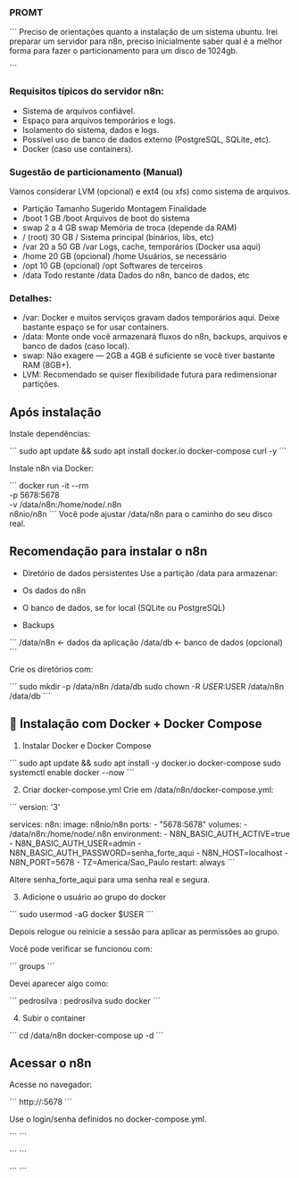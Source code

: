 ### PROMT

´´´
Preciso de orientações quanto a instalação de um sistema ubuntu.
Irei preparar um servidor para n8n, preciso inicialmente saber qual é a melhor forma para fazer o particionamento para um disco de 1024gb.

´´´
### Requisitos típicos do servidor n8n:
- Sistema de arquivos confiável.
- Espaço para arquivos temporários e logs.
- Isolamento do sistema, dados e logs.
- Possível uso de banco de dados externo (PostgreSQL, SQLite, etc).
- Docker (caso use containers).

### Sugestão de particionamento (Manual)
Vamos considerar LVM (opcional) e ext4 (ou xfs) como sistema de arquivos.

- Partição	Tamanho Sugerido	Montagem	Finalidade
- /boot	1 GB	/boot	Arquivos de boot do sistema
- swap	2 a 4 GB	swap	Memória de troca (depende da RAM)
- / (root)	30 GB	/	Sistema principal (binários, libs, etc)
- /var	20 a 50 GB	/var	Logs, cache, temporários (Docker usa aqui)
- /home	20 GB (opcional)	/home	Usuários, se necessário
- /opt	10 GB (opcional)	/opt	Softwares de terceiros
- /data	Todo restante	/data	Dados do n8n, banco de dados, etc

### Detalhes:

- /var: Docker e muitos serviços gravam dados temporários aqui. Deixe bastante espaço se for usar containers.
- /data: Monte onde você armazenará fluxos do n8n, backups, arquivos e banco de dados (caso local).
- swap: Não exagere — 2GB a 4GB é suficiente se você tiver bastante RAM (8GB+).
- LVM: Recomendado se quiser flexibilidade futura para redimensionar partições.

## Após instalação

Instale dependências:

´´´
sudo apt update && sudo apt install docker.io docker-compose curl -y
´´´

Instale n8n via Docker:

´´´
docker run -it --rm \
    -p 5678:5678 \
    -v /data/n8n:/home/node/.n8n \
    n8nio/n8n
´´´
Você pode ajustar /data/n8n para o caminho do seu disco real.


## Recomendação para instalar o n8n

- Diretório de dados persistentes
Use a partição /data para armazenar:

- Os dados do n8n
- O banco de dados, se for local (SQLite ou PostgreSQL)
- Backups

´´´
/data/n8n         ← dados da aplicação
/data/db          ← banco de dados (opcional)
´´´

Crie os diretórios com:

´´´
sudo mkdir -p /data/n8n /data/db
sudo chown -R $USER:$USER /data/n8n /data/db
´´´


## 🐳 Instalação com Docker + Docker Compose

1. Instalar Docker e Docker Compose

´´´
sudo apt update && sudo apt install -y docker.io docker-compose
sudo systemctl enable docker --now
´´´

2. Criar docker-compose.yml
Crie em /data/n8n/docker-compose.yml:

´´´
version: '3'

services:
  n8n:
    image: n8nio/n8n
    ports:
      - "5678:5678"
    volumes:
      - /data/n8n:/home/node/.n8n
    environment:
      - N8N_BASIC_AUTH_ACTIVE=true
      - N8N_BASIC_AUTH_USER=admin
      - N8N_BASIC_AUTH_PASSWORD=senha_forte_aqui
      - N8N_HOST=localhost
      - N8N_PORT=5678
      - TZ=America/Sao_Paulo
    restart: always
´´´

Altere senha_forte_aqui para uma senha real e segura.


3. Adicione o usuário ao grupo do docker

´´´
sudo usermod -aG docker $USER
´´´

Depois relogue ou reinicie a sessão para aplicar as permissões ao grupo.

Você pode verificar se funcionou com:

´´´
groups
´´´

Devei aparecer algo como:

´´´
pedrosilva : pedrosilva sudo docker
´´´

4. Subir o container

´´´
cd /data/n8n
docker-compose up -d
´´´

## Acessar o n8n
Acesse no navegador:

´´´
http://<ip-do-servidor>:5678
´´´

Use o login/senha definidos no docker-compose.yml.



´´´
´´´


´´´
´´´


´´´
´´´

